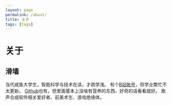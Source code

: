 ```yaml
---
layout: page
permalink: /about/
title: 关于
tags: [tags]
---
```

# 关于

## 滑墙

当代咸鱼大学生，智能科学与技术在读，才疏学浅。
有个[B站账号](https://space.bilibili.com/141232009)，但学业繁忙不太更新。
[Github](https://github.com/Slidingwall)也有，但里面基本上没啥有营养的东西，好奇的话看看就好。
歌声合成软件相关爱好者、前美术生、游戏绝缘体。
